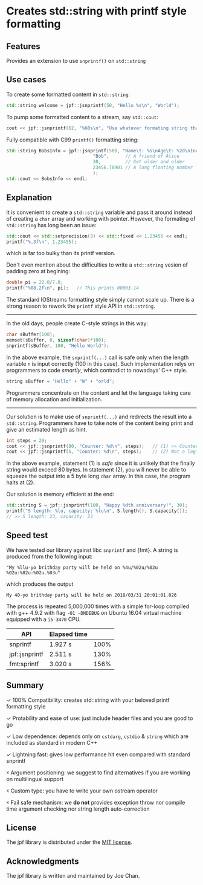 # Creates std::string with printf style formatting

## Features
Provides an extension to use `snprintf()` on `std::string`

## Use cases
To create some formatted content in `std::string`:
```C++
std::string welcome = jpf::jsnprintf(50, "Hello %s\n", "World");
```

To pump some formatted content to a stream, say `std::cout`:
```C++
cout << jpf::jsnprintf(62, "%60s\n", "Use whatever formating string that you get used to!");
```

Fully compatible with C99 `printf()` formatting string:
```C++
std::string BobsInfo = jpf::jsnprintf(500, "Name\t: %s\nAge\t: %2d\nIncome\t: $%9.2f",
                                "Bob",      // A friend of Alice
                                30,         // Get older and older 
                                23456.78901 // A long floating number
                                );
std::cout << BobsInfo << endl;
```

## Explanation
It is convenient to create a `std::string` variable and pass it around instead of creating a `char` array and working with pointer.
However, the formating of `std::string` has long been an issue:
```C++
std::cout << std::setprecision(3) << std::fixed << 1.23456 << endl;
printf("%.3f\n", 1.23455);
```
which is far too bulky than its printf version.

Don't even mention about the difficulties to write a `std::string` vesion of padding zero at begining:
```C++
double pi = 22.0/7.0;
printf("%08.2f\n", pi);   // This prints 00003.14
```
The standard IOStreams formatting style simply cannot scale up. There is a strong reason to rework the `printf` style API in `std::string`.

---
In the old days, people create C-style strings in this way:
```C++
char sBuffer[100];
memset(sBuffer, 0, sizeof(char)*100);
snprintf(sBuffer, 100, "Hello World");
```
In the above example, the `snprintf(...)` call is safe only when the length variable `n` is input correctly (100 in this case).
Such implementation relys on programmers to code *smartly*, which contradict to nowadays' C++ style.
```C++
string sBuffer = "Hello" + "W" + "orld";
```
Programmers concentrate on the content and let the language taking care of memory allocation and initialization.

---
Our solution is to make use of `snprintf(...)` and redirects the result into a `std::string`.
Programmers have to take note of the content being print and give an estimated length as hint.
```C++
int steps = 20;
cout << jpf::jsnprintf(80, "Counter: %d\n", steps);   // (1) >> Counter: 20
cout << jpf::jsnprintf(5, "Counter: %d\n", steps);    // (2) Not a logical statement, gives unknown result
```
In the above example, statement (1) is *safe* since it is unlikely that the finally string would exceed 80 bytes. In statement (2), you will never be able to squeeze the output into a 5 byte long `char` array. In this case, the program halts at (2).

Our solution is memory efficient at the end:
```C++
std::string S = jpf::jsnprintf(100, "Happy %dth anniversary!", 30);
printf("S length: %lu, capacity: %lu\n", S.length(), S.capacity());
// >> S length: 23, capacity: 23
```

## Speed test
We have tested our library against libc `snprintf` and {fmt}. A string is produced from the following input:

`"My %llu-yo brithday party will be held on %4u/%02u/%02u %02u:%02u:%02u.%03u"`

which produces the output

`My 40-yo brithday party will be held on 2018/03/31 20:01:01.026`

The process is repeated 5,000,000 times with a simple for-loop compiled with g++ 4.9.2 with flag `-O1 -DNDEBUG` on Ubuntu 16.04 virtual machine equipped with a `i5-3470` CPU.

| API | Elapsed time |   |
|----|-----|----|
| snprintf | 1.927 s | 100%  |
| jpf::jsnprintf | 2.511 s | 130%  |
| fmt:sprintf | 3.020 s | 156%  |

## Summary

✓ 100% Compatibility: creates std::string with your beloved printf formatting style

✓ Protability and ease of use: just include header files and you are good to go

✓ Low dependence: depends only on `cstdarg`, `cstdio` & `string` which are included as standard in modern C++

✓ Lightning fast: gives low performance hit even compared with standard snprintf

☓ Argument positioning: we suggest to find alternatives if you are working on multilingual support

☓ Custom type: you have to write your own ostream operator

☓ Fail safe mechanism: we **do not** provides exception throw nor compile time argument checking nor string length auto-correction

## License
The jpf library is distributed under the [MIT license](https://opensource.org/licenses/mit-license.php).

## Acknowledgments
The jpf library is written and maintained by Joe Chan.
